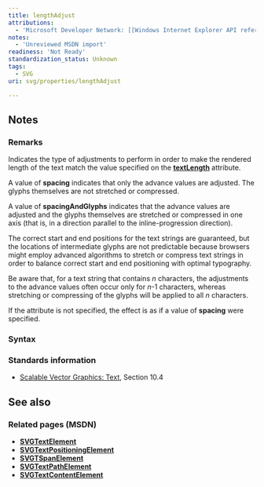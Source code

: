 ```yaml
---
title: lengthAdjust
attributions:
  - 'Microsoft Developer Network: [[Windows Internet Explorer API reference](http://msdn.microsoft.com/en-us/library/ie/hh828809%28v=vs.85%29.aspx) Article]'
notes:
  - 'Unreviewed MSDN import'
readiness: 'Not Ready'
standardization_status: Unknown
tags:
  - SVG
uri: svg/properties/lengthAdjust

---
```

## <span>Notes</span>

### <span>Remarks</span>

Indicates the type of adjustments to perform in order to make the rendered length of the text match the value specified on the [**textLength**](/svg/properties/textLength) attribute.

A value of **spacing** indicates that only the advance values are adjusted. The glyphs themselves are not stretched or compressed.

A value of **spacingAndGlyphs** indicates that the advance values are adjusted and the glyphs themselves are stretched or compressed in one axis (that is, in a direction parallel to the inline-progression direction).

The correct start and end positions for the text strings are guaranteed, but the locations of intermediate glyphs are not predictable because browsers might employ advanced algorithms to stretch or compress text strings in order to balance correct start and end positioning with optimal typography.

Be aware that, for a text string that contains *n* characters, the adjustments to the advance values often occur only for *n*-1 characters, whereas stretching or compressing of the glyphs will be applied to all *n* characters.

If the attribute is not specified, the effect is as if a value of **spacing** were specified.

### <span>Syntax</span>

### <span>Standards information</span>

-   [Scalable Vector Graphics: Text](http://go.microsoft.com/fwlink/p/?linkid=199818), Section 10.4

## <span>See also</span>

### <span>Related pages (MSDN)</span>

-   [**SVGTextElement**](/svg/elements/text)
-   [**SVGTextPositioningElement**](/svg/elements/textPositioning)
-   [**SVGTSpanElement**](/svg/elements/tspan)
-   [**SVGTextPathElement**](/svg/elements/textPath)
-   [**SVGTextContentElement**](/svg/elements/etextContent)
